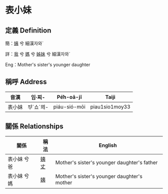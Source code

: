# 表小妹
## 定義 Definition
簡：[姨](member15.md) 兮 細漢자와ˊ

詳：[我](member1.md) 兮 [媽](member3.md) 兮 [姊妹](member15.md) 兮 細漢자와ˊ

Eng：Mother's sister's younger daughter

## 稱呼 Address

音漢 | 임·찌- | Pe̍͘h-oā-jī | Taiji
--- | --- | --- | --- 
表小妹 | ᄇᆤˊ쇼ˊᄆᆀ- | piáu-sió-mōi | piau1sio1moy33 


## 關係 Relationships

關係 | 稱法 | English
--- | --- | --- 
表小妹 兮 爸 | [姨丈](member46.md) | Mother's sister's younger daughter's father
表小妹 兮 媽 | [姨](member15.md) | Mother's sister's younger daughter's mother
